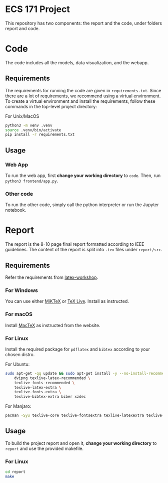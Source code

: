 # ECS 171 Project

This repository has two components: the report and the code, under folders report and code.

# Code

The code includes all the models, data visualization, and the webapp.

## Requirements

The requirements for running the code are given in `requirements.txt`. Since there are a lot of requirements, we recommend using a virtual environment. To create a virtual environment and install the requirements, follow these commands in the top-level project directory:

For Unix/MacOS
```bash
python3 -m venv .venv
source .venv/bin/activate
pip install -r requirements.txt
```

## Usage

### Web App

To run the web app, first **change your working directory** to `code`. Then, run `python3 frontend/app.py`. 

### Other code

To run the other code, simply call the python interpreter or run the Jupyter notebook.

# Report

The report is the 8-10 page final report formatted according to IEEE guidelines. The content of the report is split into `.tex` files under `report/src`.

## Requirements

Refer the requirements from [latex-workshop](https://marketplace.visualstudio.com/items?itemName=James-Yu.latex-workshop).

### For Windows

You can use either [MiKTeX](https://miktex.org/) or [TeX Live](https://www.tug.org/texlive/). Install as instructed.

### For macOS

Install [MacTeX](https://www.tug.org/mactex/) as instructed from the website.

### For Linux

Install the required package for `pdflatex` and `bibtex` according to your chosen distro.

For Ubuntu:
```bash
sudo apt-get -qq update && sudo apt-get install -y --no-install-recommends \
    dvipng texlive-latex-recommended \
    texlive-fonts-recommended \
    texlive-latex-extra \
    texlive-fonts-extra \
    texlive-bibtex-extra biber xzdec
```

For Manjaro:
```bash
pacman -Syu texlive-core texlive-fontsextra texlive-latexextra texlive-science texlive-bibtexextra biber
```

## Usage

To build the project report and open it, **change your working directory** to `report` and use the provided makefile.

### For Linux
```bash
cd report
make
```
